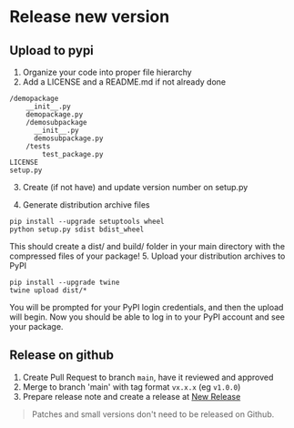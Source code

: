 # **Release new version**

## Upload to pypi

1. Organize your code into proper file hierarchy
2. Add a LICENSE and a README.md if not already done

```cvs
/demopackage
    __init__.py
    demopackage.py
    /demosubpackage
      __init__.py
      demosubpackage.py
    /tests
        test_package.py
LICENSE
setup.py
```
3. Create (if not have) and update version number on setup.py

4. Generate distribution archive files

```pycon
pip install --upgrade setuptools wheel
python setup.py sdist bdist_wheel
```
This should create a dist/ and build/ folder in your main directory with the compressed files of your package!
5. Upload your distribution archives to PyPI
```pycon
pip install --upgrade twine
twine upload dist/*
```
You will be prompted for your PyPI login credentials, and then the upload will begin. 
Now you should be able to log in to your PyPI account and see your package.

## Release on github

1. Create Pull Request to branch `main`, have it reviewed and approved
2. Merge to branch 'main' with tag format `vx.x.x` (eg `v1.0.0`)
3. Prepare release note and create a release at 
[New Release](https://github.com/ngminhhoang1412/LoginGmailSelenium/releases/new)

>Patches and small versions don't need to be released on Github.
